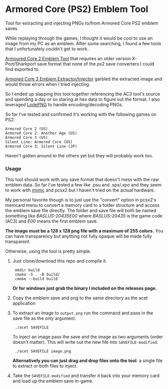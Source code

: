 # Armored Core (PS2) Emblem Tool

Tool for extracting and injecting PNGs to/from Armored Core PS2 emblem saves.

While replaying through the games, I thought it would be cool to use an image from
my PC as an emblem. After some searching, I found a few tools that I unfortunately
couldn't get to work.

[Armoured Core 2 Emblem Tool](https://www.ps2savetools.com/download/armoured-core-2-emblem-tool/)
that requires an older version X-Port/Sharkport save format that none of the 
ps2 save converters I could find exported to.

[Armored Core 3 Emblem Extractor/Injector](https://www.vg-resource.com/thread-23051.html)
garbled the extracted image and would throw errors when I tried injecting.

So I ended up slapping this tool together referencing the AC3 tool's source and
spending a day or so staring at hex data to figure out the format. I also leveraged
[LodePNG](https://lodev.org/lodepng/) to handle encoding/decoding PNGs.

So far I've tested and confirmed it's working with the following games on PS2:

    Armored Core 2 (US)
    Armored Core 2: Another Age (US)
    Armored Core 3 (US)
    Silent Line: Armored Core (US)
    Armored Core 3: Silent Line (JP)

Haven't gotten around to the others yet but they will probably work too.

### Usage

This tool should work with any save format that doesn't mess with the raw emblem
data. So far I've tested a few like .psu and .sps/.xpo and they seem to work with
[mymc](http://www.csclub.uwaterloo.ca:11068/mymc/) and pcsx2 but I haven't tried
on the actual hardware.

My personal favorite though is to just use the "convert" option in pcsx2's memcard
menu to convert a memory card to a folder structure and access the emblem save file
directly. The folder and save file will both be named something like *BASLUS-20435E00*
where *BASLUS-20435* is the game code (AC3) and *E00* means the first emblem save.

**The image must be a 128 x 128 png file with a maximum of 255 colors.** 
You can have transparency but anything not fully opaque will be made fully
transparent.

Otherwise, using the tool is pretty simple. 

1. Just clone/download this repo and compile it. 

        mkdir build
        cmake -S . -B build/
        cmake --build build
        
    **Or for windows just grab the binary I included on the releases page.** 

2. Copy the emblem save and png to the same directory as the acet application

3. To extract an image to ``output.png`` run the command and pass in the save file as 
    the only argument.

        ./acet SAVEFILE

    To inject an image pass the save and the image as two arguments (order doesn't
    matter). This will write out the new file into ``SAVEFILE-modified``.

        ./acet SAVEFILE image.png

    **Alternatively you can just drag and drop files onto the tool**: a single file 
    to extract or both files to inject.

4. Take the ``SAVEFILE-modified`` and transfer it back into your memory card and
    load up the emblem save in-game.